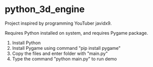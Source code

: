 # python_3d_engine
Project inspired by programming YouTuber javidx9.

Requires Python installed on system, and requires Pygame package.

1) Install Python
2) Install Pygame using command "pip install pygame"
3) Copy the files and enter folder with "main.py"
4) Type the command "python main.py" to run demo

